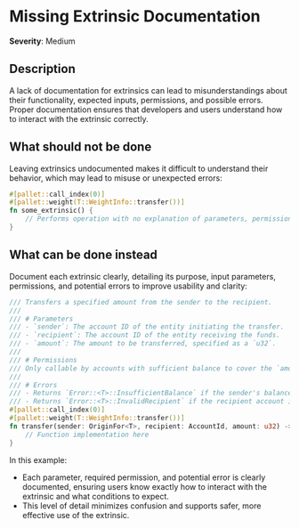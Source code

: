 # Missing Extrinsic Documentation

**Severity**: Medium

## Description

A lack of documentation for extrinsics can lead to misunderstandings about their functionality, expected inputs,
permissions, and possible errors. Proper documentation ensures that developers and users understand how to interact with
the extrinsic correctly.

## What should not be done

Leaving extrinsics undocumented makes it difficult to understand their behavior, which may lead to misuse or unexpected
errors:

```rust
#[pallet::call_index(0)]
#[pallet::weight(T::WeightInfo::transfer())]
fn some_extrinsic() {
    // Performs operation with no explanation of parameters, permissions, or errors
}
```

## What can be done instead

Document each extrinsic clearly, detailing its purpose, input parameters, permissions, and potential errors to improve
usability and clarity:

```rust
/// Transfers a specified amount from the sender to the recipient.
///
/// # Parameters
/// - `sender`: The account ID of the entity initiating the transfer.
/// - `recipient`: The account ID of the entity receiving the funds.
/// - `amount`: The amount to be transferred, specified as a `u32`.
///
/// # Permissions
/// Only callable by accounts with sufficient balance to cover the `amount`.
///
/// # Errors
/// - Returns `Error::<T>::InsufficientBalance` if the sender's balance is too low.
/// - Returns `Error::<T>::InvalidRecipient` if the recipient account is invalid.
#[pallet::call_index(0)]
#[pallet::weight(T::WeightInfo::transfer())]
fn transfer(sender: OriginFor<T>, recipient: AccountId, amount: u32) -> DispatchResult {
    // Function implementation here
}
```

In this example:

- Each parameter, required permission, and potential error is clearly documented, ensuring users know exactly how to
  interact with the extrinsic and what conditions to expect.
- This level of detail minimizes confusion and supports safer, more effective use of the extrinsic.
